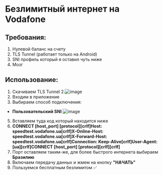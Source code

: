 # Безлимитный интернет на Vodafone
## Требования:
1. Нулевой баланс на счету
2. TLS Tunnel (работает только на Android)
3. SNI профиль который я оставил чуть ниже
4. Мозг
## Использование:
1. Скачиваем TLS Tunnel
2.![image](https://user-images.githubusercontent.com/81299684/112294781-dc5f8880-8c9b-11eb-8087-a9e62f057384.png)
3. Входим в приложение
4. Выбираем способ подключения:
- **Пользовательский SNI**
![image](https://user-images.githubusercontent.com/81299684/112294983-1df03380-8c9c-11eb-87ed-c9859f6cfbe8.png)
5. Вставляем туда код который находится ниже
6. **CONNECT [host_port] [protocol][crlf]Host: speedtest.vodafone.ua[crlf]X-Online-Host: speedtest.vodafone.ua[crlf]X-Forward-Host: speedtest.vodafone.ua[crlf]Connection: Keep-Alive[crlf]User-Agent: [ua][crlf]CONNECT [host_port] [protocol][crlf][crlf]**
7. Порт оставляем таким-же, для более быстрого интернета выбираем **Бразилию**
8. Включаем передачу данных и жмем на кнопку **"НАЧАТЬ"**
9. Пользуемся бесплатным безлимитом ✅
